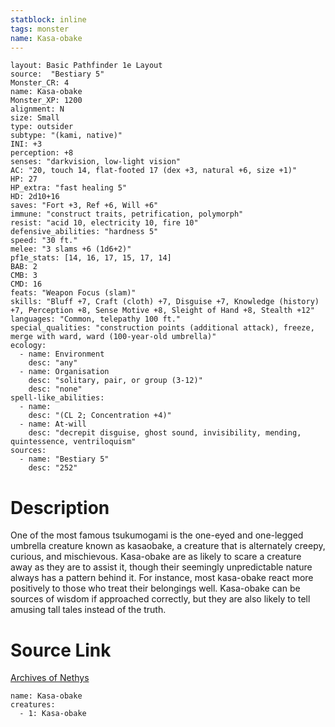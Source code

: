 ```yaml
---
statblock: inline
tags: monster
name: Kasa-obake
---
```

```statblock
layout: Basic Pathfinder 1e Layout
source:  "Bestiary 5"
Monster_CR: 4
name: Kasa-obake
Monster_XP: 1200
alignment: N
size: Small
type: outsider
subtype: "(kami, native)"
INI: +3
perception: +8
senses: "darkvision, low-light vision"
AC: "20, touch 14, flat-footed 17 (dex +3, natural +6, size +1)"
HP: 27
HP_extra: "fast healing 5"
HD: 2d10+16
saves: "Fort +3, Ref +6, Will +6"
immune: "construct traits, petrification, polymorph"
resist: "acid 10, electricity 10, fire 10"
defensive_abilities: "hardness 5"
speed: "30 ft."
melee: "3 slams +6 (1d6+2)"
pf1e_stats: [14, 16, 17, 15, 17, 14]
BAB: 2
CMB: 3
CMD: 16
feats: "Weapon Focus (slam)"
skills: "Bluff +7, Craft (cloth) +7, Disguise +7, Knowledge (history) +7, Perception +8, Sense Motive +8, Sleight of Hand +8, Stealth +12"
languages: "Common, telepathy 100 ft."
special_qualities: "construction points (additional attack), freeze, merge with ward, ward (100-year-old umbrella)"
ecology:
  - name: Environment
    desc: "any"
  - name: Organisation
    desc: "solitary, pair, or group (3-12)"
    desc: "none"
spell-like_abilities:
  - name:
    desc: "(CL 2; Concentration +4)"
  - name: At-will
    desc: "decrepit disguise, ghost sound, invisibility, mending, quintessence, ventriloquism"
sources:
  - name: "Bestiary 5"
    desc: "252"
```
# Description
One of the most famous tsukumogami is the one-eyed and one-legged umbrella creature known as kasaobake, a creature that is alternately creepy, curious, and mischievous. Kasa-obake are as likely to scare a creature away as they are to assist it, though their seemingly unpredictable nature always has a pattern behind it. For instance, most kasa-obake react more positively to those who treat their belongings well. Kasa-obake can be sources of wisdom if approached correctly, but they are also likely to tell amusing tall tales instead of the truth.
# Source Link
[Archives of Nethys](https://aonprd.com/MonsterDisplay.aspx?ItemName=Kasa-obake)
```encounter-table
name: Kasa-obake
creatures:
  - 1: Kasa-obake
```

